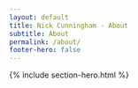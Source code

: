 ```yaml
---
layout: default
title: Nick Cunningham - About
subtitle: About
permalink: /about/
footer-hero: false
---
```


{% include section-hero.html %}

<br>